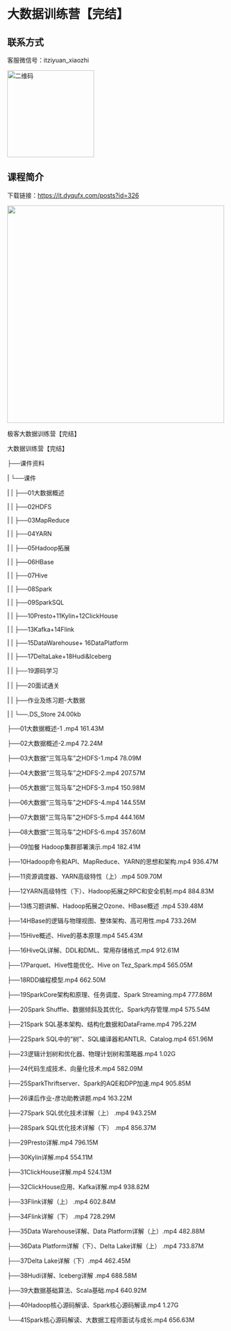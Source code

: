 # 大数据训练营【完结】

## 联系方式

客服微信号：itziyuan_xiaozhi

<img src="https://ziyuanyun.oss-cn-guangzhou.aliyuncs.com/common/20240614073449/666b82192834a.jpg" width="200" height="200" alt="二维码">

## 课程简介

下载链接：https://it.dyqufx.com/posts?id=326

<img src="https://ziyuanyun.oss-cn-guangzhou.aliyuncs.com/yun/20240515151819/664461bbb5e55.jpg" width="500" alt="">

  极客大数据训练营【完结】

 大数据训练营【完结】



 ├──课件资料

 | └──课件

 | | ├──01大数据概述

 | | ├──02HDFS

 | | ├──03MapReduce

 | | ├──04YARN

 | | ├──05Hadoop拓展

 | | ├──06HBase

 | | ├──07Hive

 | | ├──08Spark

 | | ├──09SparkSQL

 | | ├──10Presto+11Kylin+12ClickHouse

 | | ├──13Kafka+14Flink

 | | ├──15DataWarehouse+ 16DataPlatform

 | | ├──17DeltaLake+18Hudi&amp;Iceberg

 | | ├──19源码学习

 | | ├──20面试通关

 | | ├──作业及练习题-大数据

 | | └──.DS_Store 24.00kb

 ├──01大数据概述-1 .mp4 161.43M

 ├──02大数据概述-2.mp4 72.24M

 ├──03大数据“三驾马车”之HDFS-1.mp4 78.09M

 ├──04大数据“三驾马车”之HDFS-2.mp4 207.57M

 ├──05大数据“三驾马车”之HDFS-3.mp4 150.98M

 ├──06大数据“三驾马车”之HDFS-4.mp4 144.55M

 ├──07大数据“三驾马车”之HDFS-5.mp4 444.16M

 ├──08大数据“三驾马车”之HDFS-6.mp4 357.60M

 ├──09加餐 Hadoop集群部署演示.mp4 182.41M

 ├──10Hadoop命令和API、MapReduce、YARN的思想和架构.mp4 936.47M

 ├──11资源调度器、YARN高级特性（上）.mp4 509.70M

 ├──12YARN高级特性（下）、Hadoop拓展之RPC和安全机制.mp4 884.83M

 ├──13练习题讲解、Hadoop拓展之Ozone、HBase概述 .mp4 539.48M

 ├──14HBase的逻辑与物理视图、整体架构、高可用性.mp4 733.26M

 ├──15Hive概述、Hive的基本原理.mp4 545.43M

 ├──16HiveQL详解、DDL和DML、常用存储格式.mp4 912.61M

 ├──17Parquet、Hive性能优化、Hive on Tez_Spark.mp4 565.05M

 ├──18RDD编程模型.mp4 662.50M

 ├──19SparkCore架构和原理、任务调度、Spark Streaming.mp4 777.86M

 ├──20Spark Shuffle、数据倾斜及其优化、Spark内存管理.mp4 575.54M

 ├──21Spark SQL基本架构、结构化数据和DataFrame.mp4 795.22M

 ├──22Spark SQL中的“树”、SQL编译器和ANTLR、Catalog.mp4 651.96M

 ├──23逻辑计划树和优化器、物理计划树和策略器.mp4 1.02G

 ├──24代码生成技术、向量化技术.mp4 582.09M

 ├──25SparkThriftserver、Spark的AQE和DPP加速.mp4 905.85M

 ├──26课后作业-彦功助教讲题.mp4 163.22M

 ├──27Spark SQL优化技术详解（上） .mp4 943.25M

 ├──28Spark SQL优化技术详解（下） .mp4 856.37M

 ├──29Presto详解.mp4 796.15M

 ├──30Kylin详解.mp4 554.11M

 ├──31ClickHouse详解.mp4 524.13M

 ├──32ClickHouse应用、Kafka详解.mp4 938.82M

 ├──33Flink详解（上） .mp4 602.84M

 ├──34Flink详解（下） .mp4 728.29M

 ├──35Data Warehouse详解、Data Platform详解（上）.mp4 482.88M

 ├──36Data Platform详解（下）、Delta Lake详解（上） .mp4 733.87M

 ├──37Delta Lake详解（下）.mp4 462.45M

 ├──38Hudi详解、Iceberg详解 .mp4 688.58M

 ├──39大数据基础算法、Scala基础.mp4 640.92M

 ├──40Hadoop核心源码解读、Spark核心源码解读.mp4 1.27G

 └──41Spark核心源码解读、大数据工程师面试与成长.mp4 656.63M

  